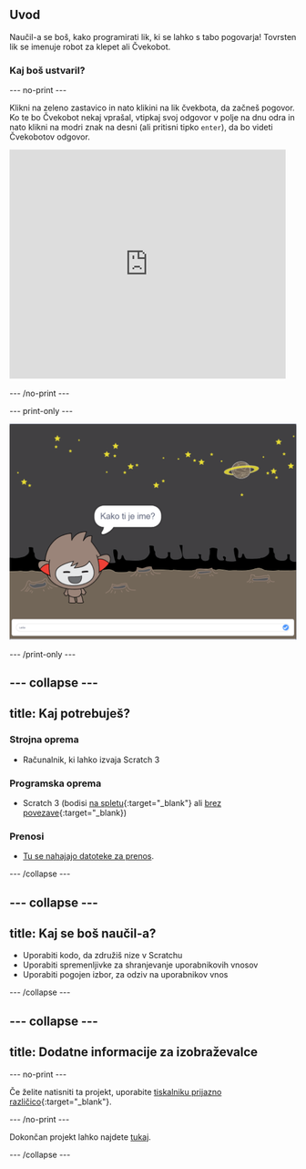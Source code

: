 ## Uvod

Naučil-a se boš, kako programirati lik, ki se lahko s tabo pogovarja! Tovrsten lik se imenuje robot za klepet ali Čvekobot.

### Kaj boš ustvaril?

--- no-print ---

Klikni na zeleno zastavico in nato klikini na lik čvekbota, da začneš pogovor. Ko te bo Čvekobot nekaj vprašal, vtipkaj svoj odgovor v polje na dnu odra in nato klikni na modri znak na desni (ali pritisni tipko `enter`), da bo videti Čvekobotov odgovor.

<div class="scratch-preview">
  <iframe allowtransparency="true" width="485" height="402" src="https://scratch.mit.edu/projects/embed/368951448/?autostart=false" 
  frameborder="0" scrolling="no"></iframe>
</div>

--- /no-print ---

--- print-only ---

![dokončan projekt](images/chatbot-preview.png)

--- /print-only ---

--- collapse ---
---
title: Kaj potrebuješ?
---
### Strojna oprema

- Računalnik, ki lahko izvaja Scratch 3

### Programska oprema

- Scratch 3 (bodisi [na spletu](https://rpf.io/scratchon){:target="_blank"} ali [brez povezave](https://rpf.io/scratchoff){:target="_blank})

### Prenosi

- [Tu se nahajajo datoteke za prenos](http://rpf.io/p/sl-SI/chatbot-go).

--- /collapse ---

--- collapse ---
---
title: Kaj se boš naučil-a?
---
- Uporabiti kodo, da združiš nize v Scratchu
- Uporabiti spremenljivke za shranjevanje uporabnikovih vnosov
- Uporabiti pogojen izbor, za odziv na uporabnikov vnos

--- /collapse ---

--- collapse ---
---
title: Dodatne informacije za izobraževalce
---
--- no-print ---

Če želite natisniti ta projekt, uporabite [tiskalniku prijazno različico](https://projects.raspberrypi.org/sl-SI/projects/chatbot/print){:target="_blank"}.

--- /no-print ---

Dokončan projekt lahko najdete [tukaj](http://rpf.io/p/sl-SI/chatbot-get).

--- /collapse ---